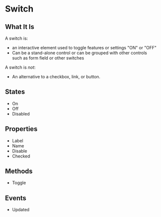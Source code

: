 # Switch

## What It Is

A switch is:

- an interactive element used to toggle features or settings "ON" or "OFF"
- Can be a stand-alone control or can be grouped with other controls such as form field or other switches

A switch is _not_:

- An alternative to a checkbox, link, or button.

## States

- On
- Off
- Disabled

## Properties

- Label
- Name
- Disable
- Checked

## Methods

- Toggle

## Events

- Updated
